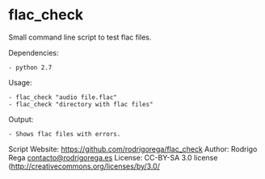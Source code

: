 # flac_check
Small command line script to test flac files.

Dependencies:

    - python 2.7

Usage:

    - flac_check "audio file.flac"
    - flac_check "directory with flac files"

Output:

    - Shows flac files with errors.

Script Website: https://github.com/rodrigorega/flac_check 
Author: Rodrigo Rega <contacto@rodrigorega.es>
License: CC-BY-SA 3.0 license (http://creativecommons.org/licenses/by/3.0/
